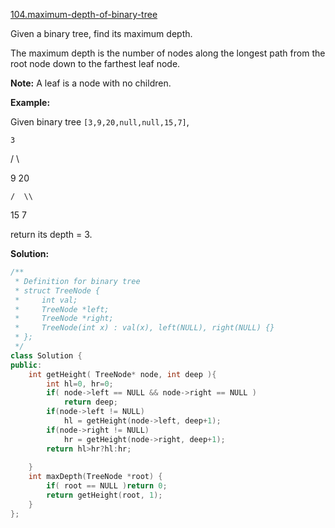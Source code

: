 [104.maximum-depth-of-binary-tree](https://leetcode.com/problems/maximum-depth-of-binary-tree/)  

Given a binary tree, find its maximum depth.

The maximum depth is the number of nodes along the longest path from the root node down to the farthest leaf node.

**Note:** A leaf is a node with no children.

**Example:**

Given binary tree `[3,9,20,null,null,15,7]`,

  
    3
  
   / \\
  
  9  20
  
    /  \\
  
   15   7

return its depth = 3.  



**Solution:**  

```cpp
/**
 * Definition for binary tree
 * struct TreeNode {
 *     int val;
 *     TreeNode *left;
 *     TreeNode *right;
 *     TreeNode(int x) : val(x), left(NULL), right(NULL) {}
 * };
 */
class Solution {
public:
    int getHeight( TreeNode* node, int deep ){
        int hl=0, hr=0;
        if( node->left == NULL && node->right == NULL )
            return deep;
        if(node->left != NULL)
            hl = getHeight(node->left, deep+1);
        if(node->right != NULL)
            hr = getHeight(node->right, deep+1);
        return hl>hr?hl:hr;
        
    }
    int maxDepth(TreeNode *root) {
        if( root == NULL )return 0;
        return getHeight(root, 1);
    }
};
```
      